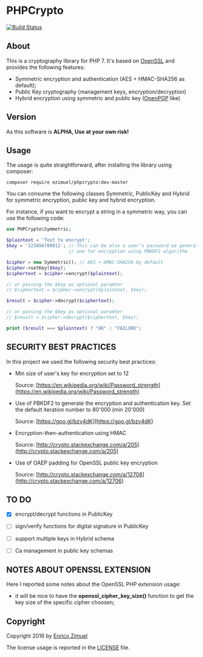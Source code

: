 # PHPCrypto

[![Build Status](https://secure.travis-ci.org/ezimuel/phpcrypto.svg?branch=master)](https://secure.travis-ci.org/ezimuel/phpcrypto)


## About

This is a cryptography library for PHP 7. It's based on [OpenSSL](http://php.net/manual/en/book.openssl.php) and provides the following features:

- Symmetric encryption and authentication (AES + HMAC-SHA256 as default);
- Public Key cryptography (management keys, encryption/decryption)
- Hybrid encryption using symmetric and public key ([OpenPGP](http://www.ietf.org/rfc/rfc4880.txt) like)

## Version

As this software is **ALPHA, Use at your own risk!**

## Usage

The usage is quite straightforward, after installing the library using composer:

```
composer require ezimuel/phpcrypto:dev-master
```

You can consume the following classes Symmetric, PublicKey and Hybrid for
symmetric encryption, public key and hybrid encryption.

For instance, if you want to encrypt a string in a symmetric way, you can use
the following code:

```php
use PHPCrypto\Symmetric;

$plaintext = 'Text to encrypt';
$key = '123456789012'; // This can be also a user's password we generate a new
                       // one for encryption using PBKDF2 algorithm

$cipher = new Symmetric(); // AES + HMAC-SHA256 by default
$cipher->setKey($key);
$ciphertext = $cipher->encrypt($plaintext);

// or passing the $key as optional paramter
// $ciphertext = $cipher->encrypt($plaintext, $key);

$result = $cipher->decrypt($ciphertext);

// or passing the $key as optional paramter
// $result = $cipher->decrypt($ciphertext, $key);

print ($result === $plaintext) ? "OK" : "FAILURE";
```

## SECURITY BEST PRACTICES

In this project we used the following security best practices:

- Min size of user's key for encryption set to 12

   Source: [https://en.wikipedia.org/wiki/Password_strength](https://en.wikipedia.org/wiki/Password_strength)

- Use of PBKDF2 to generate the encryption and authentication key. Set the default iteration number to 80'000 (min 20'000)

   Source: [https://goo.gl/bzv4dK](https://goo.gl/bzv4dK)

- Encryption-then-authentication using HMAC

   Source: [http://crypto.stackexchange.com/a/205](http://crypto.stackexchange.com/a/205)

- Use of OAEP padding for OpenSSL public key encryption

   Source: [http://crypto.stackexchange.com/a/12706](http://crypto.stackexchange.com/a/12706)

## TO DO

- [x] encrypt/decrypt functions in PublicKey
- [ ] sign/verify functions for digital signature in PublicKey
- [ ] support multiple keys in Hybrid schema
- [ ] Ca management in public key schemas


## NOTES ABOUT OPENSSL EXTENSION

Here I reported some notes about the OpenSSL PHP extension usage:

- it will be nice to have the **openssl_cipher_key_size()** function to get the
  key size of the specific cipher choosen;


## Copyright

Copyright 2016 by [Enrico Zimuel](http://www.zimuel.it)

The license usage is reported in the [LICENSE](LICENSE) file.
